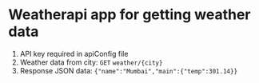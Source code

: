 # Weatherapi app for getting weather data

1. API key required in apiConfig file
2. Weather data from city: `GET` `weather/{city}`
3. Response JSON data: `{"name":"Mumbai","main":{"temp":301.14}}` 
